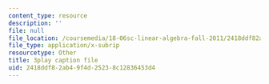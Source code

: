 ```yaml
---
content_type: resource
description: ''
file: null
file_location: /coursemedia/18-06sc-linear-algebra-fall-2011/2418ddf82ab49f4d25238c12836453d4_Y_Ac6KiQ1t0.srt
file_type: application/x-subrip
resourcetype: Other
title: 3play caption file
uid: 2418ddf8-2ab4-9f4d-2523-8c12836453d4
---
```

